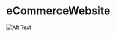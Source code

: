 # eCommerceWebsite
![Alt Text](/Users/renukakulkarni/Work/ReactAllProjects/eCommerceWebsite/frontend/public/images/screens.png)
